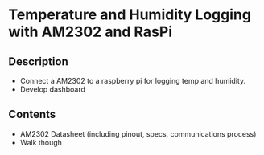 # Temperature and Humidity Logging with AM2302 and RasPi

## Description

 - Connect a AM2302 to a raspberry pi for logging temp and humidity.
 - Develop dashboard

## Contents

 - AM2302 Datasheet (including pinout, specs, communications process)
 - Walk though
